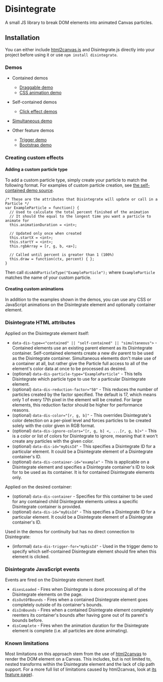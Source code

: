 # Disintegrate
A small JS library to break DOM elements into animated Canvas particles.

## Installation

You can either include [html2canvas.js](https://github.com/niklasvh/html2canvas/releases) and Disintegrate.js directly into your project before using it or use `npm install disintegrate`. 

### Demos

- Contained demos
	- [Draggable demo](https://zachsaucier.github.io/Disintegrate/disintegrate-draggable.html)
	- [CSS animation demo](https://zachsaucier.github.io/Disintegrate/disintegrate-contain.html)

- Self-contained demos
	- [Click effect demos](https://zachsaucier.github.io/Disintegrate/disintegrate-self-contained.html)

- [Simultaneous demo](https://zachsaucier.github.io/Disintegrate/disintegrate-simultaneous.html)

- Other feature demos
	- [Trigger demo](https://zachsaucier.github.io/Disintegrate/disintegrate-trigger.html)
	- [Bootstrap demo](https://zachsaucier.github.io/Disintegrate/disintegrate-bootstrap.html)

### Creating custom effects


#### Adding a custom particle type

To add a custom particle type, simply create your particle to match the following format. For examples of custom particle creation, see [the self-contained demo source](https://github.com/ZachSaucier/Disintegrate/blob/gh-pages/disintegrate-self-contained.html). 

```
/* These are the attributes that Disintegrate will update or call in a Particle */
var ExampleParticle = function() {
  // Used to calculate the total percent finished of the animation
  // It should the equal to the longest time you want a particle to animate for
  this.animationDuration = <int>;

  // Updated only once when created
  this.startX = <int>;
  this.startY = <int>;
  this.rgbArray = [r, g, b, <a>];
  
  // Called until percent is greater than 1 (100%)
  this.draw = function(ctx, percent) { };
}
```

Then call `disAddParticleType("ExampleParticle");` where `ExampleParticle` matches the name of your custom particle.

#### Creating custom animations

In addition to the examples shown in the demos, you can use any CSS or JavaScript animations on the Disintegrate element and optionally container element. 

### Disintegrate HTML attributes

Applied on the Disintegrate element itself:

- `data-dis-type=<"contained" || "self-contained" || "simultaneous">` - Contained elements use an existing parent element as its Disintegrate container. Self-contained elements create a new div parent to be used as the Disintegrate container. Simultaneous elements don't make use of a container at all, but rather give the Particle full access to all of the element's color data at once to be processed as desired. 
- (optional) `data-dis-particle-type="ExampleParticle"` - This tells Disintegrate which particle type to use for a particular Disintegrate element. 
- (optional) `data-dis-reduction-factor="50"` - This reduces the number of particles created by the factor specified. The default is 17, which means only 1 of every 17th pixel in the element will be created. For large elements, this reduction factor should be higher for performance reasons. 
- (optional) `data-dis-color="[r, g, b]"` - This overrides Disintegrate's color detection on a per-pixel level and forces particles to be created solely with the color given in RGB format. 
- (optional) `data-dis-ignore-colors="[r, g, b] <, ...[r, g, b]>"` - This is a color or list of colors for Disintegrate to ignore, meaning that it won't create any particles with the given color. 
- (optional) `data-dis-id="myDisId"` - This specifies a Disintegrate ID for a particular element. It could be a Disintegrate element of a Disintegrate container's ID. 
- (optional) `data-dis-container-id="example"` - This is applicable on a Disintegrate element and specifies a Disintegrate container's ID to look for to be used as its container. It is for contained Disintegrate elements only. 

Applied on the desired container:

- (optional) `data-dis-container` - Specifies for this container to be used for any contained child Disintegrate elements unless a specific Disintegrate container is provided. 
- (optional) `data-dis-id="myDisId"` - This specifies a Disintegrate ID for a particular element. It could be a Disintegrate element of a Disintegrate container's ID. 

Used in the demos for continuity but has no direct connection to Disintegrate: 

- (informal) `data-dis-trigger-for="myDisId"` - Used in the trigger demo to specify which self-contained Disintegrate element should fire when this element is clicked. 

### Disintegrate JavaScript events

Events are fired on the Disintegrate element itself. 

- `disesLoaded` - Fires when Disintegrate is done processing all of the Disintegrate elements on the page. 
- `disOutOfBounds` - Fires when a contained Disintegrate element goes completely outside of its container's bounds. 
- `disInBounds` - Fires when a contained Disintegrate element completely reenters its container's bounds after having gone out of its parent's bounds before. 
- `disComplete` - Fires when the animation duration for the Disintegrate element is complete (i.e. all particles are done animating). 

### Known limitations

Most limitations on this approach stem from the use of [html2canvas](http://html2canvas.hertzen.com/) to render the DOM element on a Canvas. This includes, but is not limited to, nested transforms within the Disintegrate element and the lack of clip path support. For a more full list of limitations caused by html2canvas, look at [its feature page](http://html2canvas.hertzen.com/features/)). 	

